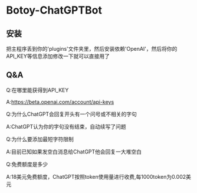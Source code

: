# Botoy-ChatGPTBot
## 安装
把主程序丢到你的'plugins'文件夹里，然后安装依赖'OpenAI'，然后将你的API_KEY等信息添加修改一下就可以直接用了
## Q&A
Q:在哪里能获得到API_KEY

A:https://beta.openai.com/account/api-keys

Q:为什么ChatGPT会回复开头有一个问号或不相关的字句

A:ChatGPT认为你的字句没有结束，自动续写了问题

Q:为什么要添加最短字符限制

A:目前已知如果发空白消息给ChatGPT他会回复一大堆空白

Q:免费额度是多少

A:18美元免费额度，ChatGPT按照token使用量进行收费,每1000token为0.002美元
